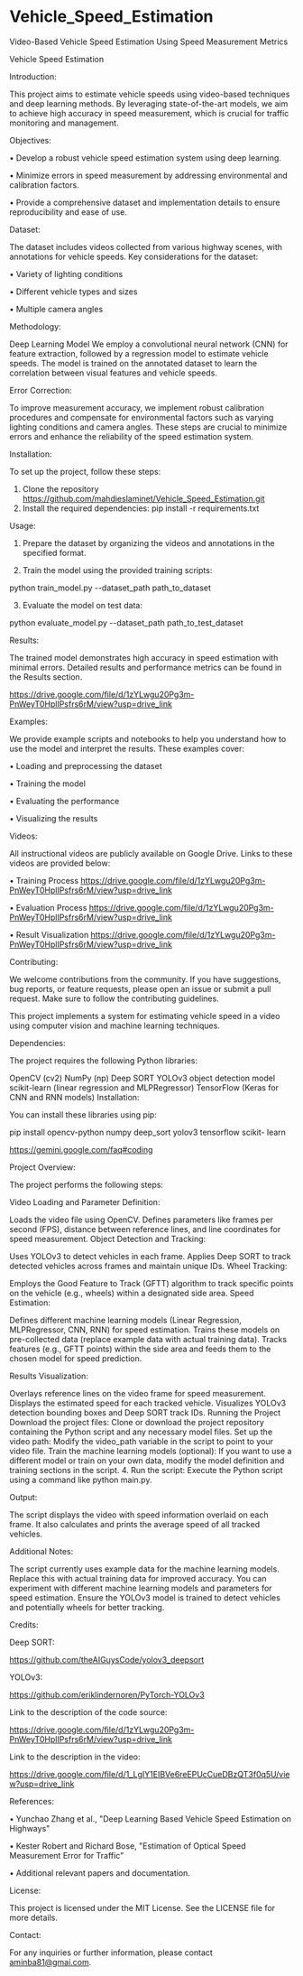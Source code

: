 # Vehicle_Speed_Estimation
Video-Based Vehicle Speed Estimation Using Speed Measurement Metrics

Vehicle Speed Estimation

Introduction:

This project aims to estimate vehicle speeds using video-based techniques and deep learning methods. By leveraging state-of-the-art models, we aim to achieve high accuracy in speed measurement, which is crucial for traffic monitoring and management.

Objectives:

•	Develop a robust vehicle speed estimation system using deep learning.

•	Minimize errors in speed measurement by addressing environmental and calibration factors.

•	Provide a comprehensive dataset and implementation details to ensure reproducibility and ease of use.

Dataset:

The dataset includes videos collected from various highway scenes, with annotations for vehicle speeds. Key considerations for the dataset:

•	Variety of lighting conditions

•	Different vehicle types and sizes

•	Multiple camera angles

Methodology:

Deep Learning Model
We employ a convolutional neural network (CNN) for feature extraction, followed by a regression model to estimate vehicle speeds. The model is trained on the annotated dataset to learn the correlation between visual features and vehicle speeds.

Error Correction:

To improve measurement accuracy, we implement robust calibration procedures and compensate for environmental factors such as varying lighting conditions and camera angles. These steps are crucial to minimize errors and enhance the reliability of the speed estimation system.

Installation:

To set up the project, follow these steps:

1.	Clone the repository
  https://github.com/mahdieslaminet/Vehicle_Speed_Estimation.git
2.	Install the required dependencies:
  pip install -r requirements.txt

Usage:

1.	Prepare the dataset by organizing the videos and annotations in the specified format.

2.	Train the model using the provided training scripts:

   python train_model.py --dataset_path path_to_dataset
  	
3.	Evaluate the model on test data:

python evaluate_model.py --dataset_path path_to_test_dataset

Results:

The trained model demonstrates high accuracy in speed estimation with minimal errors. Detailed results and performance metrics can be found in the Results section.

https://drive.google.com/file/d/1zYLwgu20Pg3m-PnWeyT0HplIPsfrs6rM/view?usp=drive_link

Examples:

We provide example scripts and notebooks to help you understand how to use the model and interpret the results. These examples cover:

•	Loading and preprocessing the dataset

•	Training the model

•	Evaluating the performance

•	Visualizing the results

Videos:

All instructional videos are publicly available on Google Drive. Links to these videos are provided below:

•	Training Process https://drive.google.com/file/d/1zYLwgu20Pg3m-PnWeyT0HplIPsfrs6rM/view?usp=drive_link

•	Evaluation Process https://drive.google.com/file/d/1zYLwgu20Pg3m-PnWeyT0HplIPsfrs6rM/view?usp=drive_link

•	Result Visualization https://drive.google.com/file/d/1zYLwgu20Pg3m-PnWeyT0HplIPsfrs6rM/view?usp=drive_link

Contributing:

We welcome contributions from the community. If you have suggestions, bug reports, or feature requests, please open an issue or submit a pull request. Make sure to follow the contributing guidelines.

This project implements a system for estimating vehicle speed in a video using computer vision and machine learning techniques.

Dependencies:

The project requires the following Python libraries:

OpenCV (cv2)
NumPy (np)
Deep SORT
YOLOv3 object detection model
scikit-learn (linear regression and MLPRegressor)
TensorFlow (Keras for CNN and RNN models)
Installation:

You can install these libraries using pip:


pip install opencv-python numpy deep_sort yolov3 tensorflow scikit-
learn

https://gemini.google.com/faq#coding

Project Overview:

The project performs the following steps:

Video Loading and Parameter Definition:

Loads the video file using OpenCV.
Defines parameters like frames per second (FPS), distance between reference lines, and line coordinates for speed measurement.
Object Detection and Tracking:

Uses YOLOv3 to detect vehicles in each frame.
Applies Deep SORT to track detected vehicles across frames and maintain unique IDs.
Wheel Tracking:

Employs the Good Feature to Track (GFTT) algorithm to track specific points on the vehicle (e.g., wheels) within a designated side area.
Speed Estimation:

Defines different machine learning models (Linear Regression, MLPRegressor, CNN, RNN) for speed estimation.
Trains these models on pre-collected data (replace example data with actual training data).
Tracks features (e.g., GFTT points) within the side area and feeds them to the chosen model for speed prediction.

Results Visualization:

Overlays reference lines on the video frame for speed measurement.
Displays the estimated speed for each tracked vehicle.
Visualizes YOLOv3 detection bounding boxes and Deep SORT track IDs.
Running the Project
Download the project files: Clone or download the project repository containing the Python script and any necessary model files.
Set up the video path: Modify the video_path variable in the script to point to your video file.
Train the machine learning models (optional): If you want to use a different model or train on your own data, modify the model definition and training sections in the script. 4. Run the script: Execute the Python script using a command like python main.py.

Output:

The script displays the video with speed information overlaid on each frame. It also calculates and prints the average speed of all tracked vehicles.

Additional Notes:

The script currently uses example data for the machine learning models. Replace this with actual training data for improved accuracy.
You can experiment with different machine learning models and parameters for speed estimation.
Ensure the YOLOv3 model is trained to detect vehicles and potentially wheels for better tracking.

Credits:

Deep SORT:

https://github.com/theAIGuysCode/yolov3_deepsort

YOLOv3:

https://github.com/eriklindernoren/PyTorch-YOLOv3

Link to the description of the code source:

https://drive.google.com/file/d/1zYLwgu20Pg3m-PnWeyT0HplIPsfrs6rM/view?usp=drive_link

Link to the description in the video:

https://drive.google.com/file/d/1_LgIY1EIBVe6reEPUcCueDBzQT3f0q5U/view?usp=drive_link

References:

•	Yunchao Zhang et al., "Deep Learning Based Vehicle Speed Estimation on Highways"

•	Kester Robert and Richard Bose, "Estimation of Optical Speed Measurement Error for Traffic"

•	Additional relevant papers and documentation.

License:

This project is licensed under the MIT License. See the LICENSE file for more details.

Contact:

For any inquiries or further information, please contact aminba81@gmai.com.

